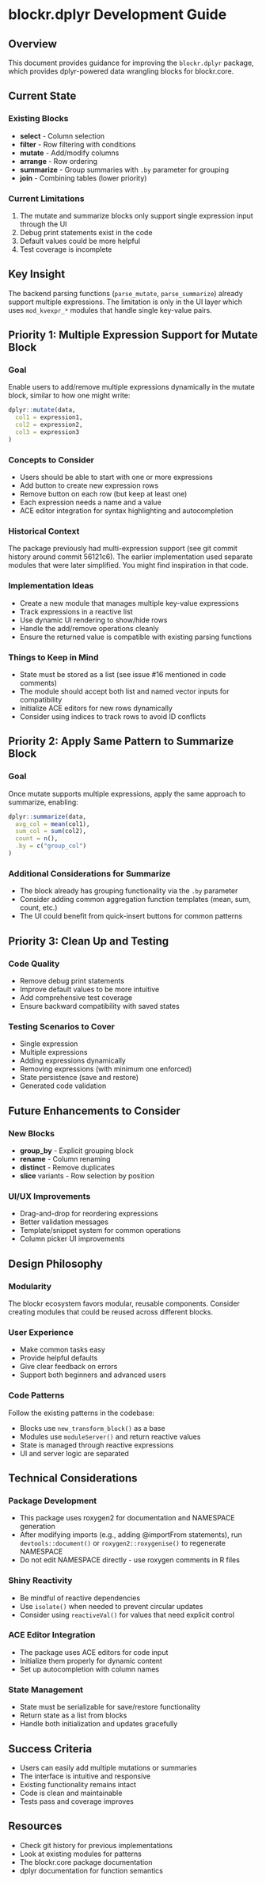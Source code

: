 # blockr.dplyr Development Guide

## Overview
This document provides guidance for improving the `blockr.dplyr` package, which provides dplyr-powered data wrangling blocks for blockr.core.

## Current State

### Existing Blocks
- **select** - Column selection
- **filter** - Row filtering with conditions  
- **mutate** - Add/modify columns
- **arrange** - Row ordering
- **summarize** - Group summaries with `.by` parameter for grouping
- **join** - Combining tables (lower priority)

### Current Limitations
1. The mutate and summarize blocks only support single expression input through the UI
2. Debug print statements exist in the code
3. Default values could be more helpful
4. Test coverage is incomplete

## Key Insight
The backend parsing functions (`parse_mutate`, `parse_summarize`) already support multiple expressions. The limitation is only in the UI layer which uses `mod_kvexpr_*` modules that handle single key-value pairs.

## Priority 1: Multiple Expression Support for Mutate Block

### Goal
Enable users to add/remove multiple expressions dynamically in the mutate block, similar to how one might write:
```r
dplyr::mutate(data,
  col1 = expression1,
  col2 = expression2,
  col3 = expression3
)
```

### Concepts to Consider
- Users should be able to start with one or more expressions
- Add button to create new expression rows
- Remove button on each row (but keep at least one)
- Each expression needs a name and a value
- ACE editor integration for syntax highlighting and autocompletion

### Historical Context
The package previously had multi-expression support (see git commit history around commit 56121c6). The earlier implementation used separate modules that were later simplified. You might find inspiration in that code.

### Implementation Ideas
- Create a new module that manages multiple key-value expressions
- Track expressions in a reactive list
- Use dynamic UI rendering to show/hide rows
- Handle the add/remove operations cleanly
- Ensure the returned value is compatible with existing parsing functions

### Things to Keep in Mind
- State must be stored as a list (see issue #16 mentioned in code comments)
- The module should accept both list and named vector inputs for compatibility
- Initialize ACE editors for new rows dynamically
- Consider using indices to track rows to avoid ID conflicts

## Priority 2: Apply Same Pattern to Summarize Block

### Goal
Once mutate supports multiple expressions, apply the same approach to summarize, enabling:
```r
dplyr::summarize(data,
  avg_col = mean(col1),
  sum_col = sum(col2),
  count = n(),
  .by = c("group_col")
)
```

### Additional Considerations for Summarize
- The block already has grouping functionality via the `.by` parameter
- Consider adding common aggregation function templates (mean, sum, count, etc.)
- The UI could benefit from quick-insert buttons for common patterns

## Priority 3: Clean Up and Testing

### Code Quality
- Remove debug print statements
- Improve default values to be more intuitive
- Add comprehensive test coverage
- Ensure backward compatibility with saved states

### Testing Scenarios to Cover
- Single expression
- Multiple expressions
- Adding expressions dynamically
- Removing expressions (with minimum one enforced)
- State persistence (save and restore)
- Generated code validation

## Future Enhancements to Consider

### New Blocks
- **group_by** - Explicit grouping block
- **rename** - Column renaming
- **distinct** - Remove duplicates
- **slice** variants - Row selection by position

### UI/UX Improvements
- Drag-and-drop for reordering expressions
- Better validation messages
- Template/snippet system for common operations
- Column picker UI improvements

## Design Philosophy

### Modularity
The blockr ecosystem favors modular, reusable components. Consider creating modules that could be reused across different blocks.

### User Experience
- Make common tasks easy
- Provide helpful defaults
- Give clear feedback on errors
- Support both beginners and advanced users

### Code Patterns
Follow the existing patterns in the codebase:
- Blocks use `new_transform_block()` as a base
- Modules use `moduleServer()` and return reactive values
- State is managed through reactive expressions
- UI and server logic are separated

## Technical Considerations

### Package Development
- This package uses roxygen2 for documentation and NAMESPACE generation
- After modifying imports (e.g., adding @importFrom statements), run `devtools::document()` or `roxygen2::roxygenise()` to regenerate NAMESPACE
- Do not edit NAMESPACE directly - use roxygen comments in R files

### Shiny Reactivity
- Be mindful of reactive dependencies
- Use `isolate()` when needed to prevent circular updates
- Consider using `reactiveVal()` for values that need explicit control

### ACE Editor Integration
- The package uses ACE editors for code input
- Initialize them properly for dynamic content
- Set up autocompletion with column names

### State Management
- State must be serializable for save/restore functionality
- Return state as a list from blocks
- Handle both initialization and updates gracefully

## Success Criteria
- Users can easily add multiple mutations or summaries
- The interface is intuitive and responsive
- Existing functionality remains intact
- Code is clean and maintainable
- Tests pass and coverage improves

## Resources
- Check git history for previous implementations
- Look at existing modules for patterns
- The blockr.core package documentation
- dplyr documentation for function semantics